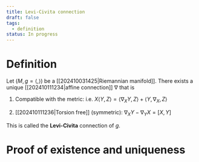 ```yaml
---
title: Levi-Civita connection
draft: false
tags:
  - definition
status: In progress
---
```

# Definition
Let $(M, g = \langle, \rangle)$ be a [[202410031425|Riemannian manifold]]. 
There exists a unique [[202410111234|affine connection]] $\nabla$ that is 

1. Compatible with the metric: i.e. $X \langle Y,Z \rangle = \langle \nabla_XY,Z\rangle + \langle Y, \nabla_X,Z \rangle$

2. [[202410111236|Torsion free]] (symmetric): $\nabla_X Y - \nabla_YX = [X,Y]$

This is called the **Levi-Civita** connection of $g$. 
# Proof of existence and uniqueness
